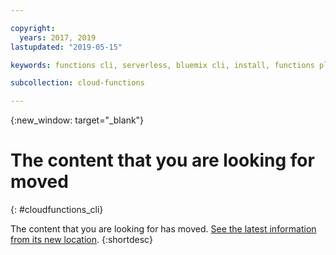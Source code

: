 ```yaml
---

copyright:
  years: 2017, 2019
lastupdated: "2019-05-15"

keywords: functions cli, serverless, bluemix cli, install, functions plug-in

subcollection: cloud-functions

---
```



{:new_window: target="_blank"}
# The content that you are looking for moved
{: #cloudfunctions_cli}

The content that you are looking for has moved. [See the latest information from its new location](/docs/openwhisk?topic=cloud-functions-cli_install).
{:shortdesc}
